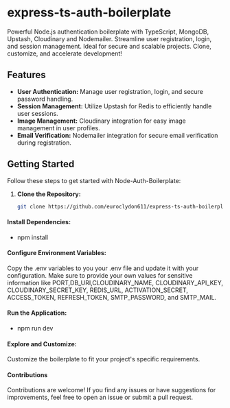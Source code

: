 # express-ts-auth-boilerplate
Powerful Node.js authentication boilerplate with TypeScript, MongoDB, Upstash, Cloudinary and Nodemailer. Streamline user registration, login, and session management. Ideal for secure and scalable projects. Clone, customize, and accelerate development!

## Features

- **User Authentication:** Manage user registration, login, and secure password handling.
- **Session Management:** Utilize Upstash for Redis to efficiently handle user sessions.
- **Image Management:** Cloudinary integration for easy image management in user profiles.
- **Email Verification:** Nodemailer integration for secure email verification during registration.

## Getting Started

Follow these steps to get started with Node-Auth-Boilerplate:

1. **Clone the Repository:**
   ```bash
   git clone https://github.com/euroclydon611/express-ts-auth-boilerplate.git

   
#### Install Dependencies:
- npm install

#### Configure Environment Variables:
Copy the .env variables to you your .env file and update it with your configuration. Make sure to provide your own values for sensitive information like PORT,DB_URI,CLOUDINARY_NAME, CLOUDINARY_API_KEY, CLOUDINARY_SECRET_KEY, REDIS_URL, ACTIVATION_SECRET, ACCESS_TOKEN, REFRESH_TOKEN, SMTP_PASSWORD, and SMTP_MAIL.


#### Run the Application:
- npm run dev

#### Explore and Customize:
Customize the boilerplate to fit your project's specific requirements.

#### Contributions
Contributions are welcome! If you find any issues or have suggestions for improvements, feel free to open an issue or submit a pull request.
